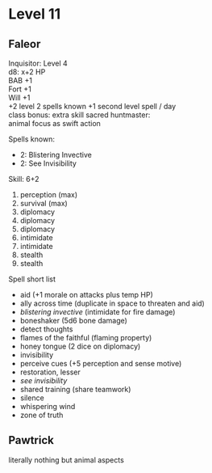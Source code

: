 # Level 11

## Faleor

Inquisitor: Level 4  
d8: x+2 HP  
BAB +1  
Fort +1  
Will +1   
+2 level 2 spells known
+1 second level spell / day  
class bonus: extra skill
sacred huntmaster:  
animal focus as swift action

Spells known:
- 2: Blistering Invective
- 2: See Invisibility

Skill: 6+2
1. perception (max)
2. survival (max)
3. diplomacy
4. diplomacy 
5. diplomacy
6. intimidate
7. intimidate
8. stealth
9. stealth

Spell short list  
- aid (+1 morale on attacks plus temp HP)
- ally across time (duplicate in space to threaten and aid)
- _blistering invective_ (intimidate for fire damage)
- boneshaker (5d6 bone damage)
- detect thoughts
- flames of the faithful (flaming property)
- honey tongue (2 dice on diplomacy)
- invisibility
- perceive cues (+5 perception and sense motive)
- restoration, lesser
- _see invisibility_
- shared training (share teamwork)
- silence
- whispering wind
- zone of truth


## Pawtrick

literally nothing but animal aspects


